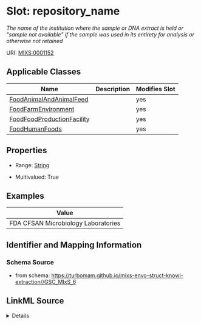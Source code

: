 # Slot: repository_name


_The name of the institution where the sample or DNA extract is held or "sample not available" if the sample was used in its entirety for analysis or otherwise not retained_



URI: [MIXS:0001152](https://w3id.org/mixs/0001152)



<!-- no inheritance hierarchy -->




## Applicable Classes

| Name | Description | Modifies Slot |
| --- | --- | --- |
[FoodAnimalAndAnimalFeed](FoodAnimalAndAnimalFeed.md) |  |  yes  |
[FoodFarmEnvironment](FoodFarmEnvironment.md) |  |  yes  |
[FoodFoodProductionFacility](FoodFoodProductionFacility.md) |  |  yes  |
[FoodHumanFoods](FoodHumanFoods.md) |  |  yes  |







## Properties

* Range: [String](String.md)

* Multivalued: True






## Examples

| Value |
| --- |
| FDA CFSAN Microbiology Laboratories |

## Identifier and Mapping Information







### Schema Source


* from schema: https://turbomam.github.io/mixs-envo-struct-knowl-extraction//GSC_MIxS_6




## LinkML Source

<details>
```yaml
name: repository_name
description: The name of the institution where the sample or DNA extract is held or
  "sample not available" if the sample was used in its entirety for analysis or otherwise
  not retained
title: repository name
examples:
- value: FDA CFSAN Microbiology Laboratories
from_schema: https://turbomam.github.io/mixs-envo-struct-knowl-extraction//GSC_MIxS_6
rank: 1000
slot_uri: MIXS:0001152
multivalued: true
alias: repository_name
domain_of:
- FoodAnimalAndAnimalFeed
- FoodFarmEnvironment
- FoodFoodProductionFacility
- FoodHumanFoods
range: string
required: false
recommended: false

```
</details>